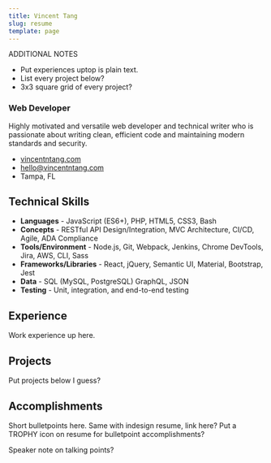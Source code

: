 ```yaml
---
title: Vincent Tang
slug: resume
template: page
---
```


ADDITIONAL NOTES

- Put experiences uptop is plain text.
- List every project below?
- 3x3 square grid of every project?

### Web Developer

Highly motivated and versatile web developer and technical writer who is passionate about writing clean, efficient code and maintaining modern standards and security.

- [vincentntang.com](https://www.vincentntang.com)
- [hello@vincentntang.com](mailto:hello[AT]vinentntang[DOT]com)
- Tampa, FL

## Technical Skills

- **Languages** - JavaScript (ES6+), PHP, HTML5, CSS3, Bash
- **Concepts** - RESTful API Design/Integration, MVC Architecture, CI/CD, Agile, ADA Compliance
- **Tools/Environment** - Node.js, Git, Webpack, Jenkins, Chrome DevTools, Jira, AWS, CLI, Sass
- **Frameworks/Libraries** - React, jQuery, Semantic UI, Material, Bootstrap, Jest
- **Data** - SQL (MySQL, PostgreSQL) GraphQL, JSON
- **Testing** - Unit, integration, and end-to-end testing

## Experience

Work experience up here.

## Projects

Put projects below I guess?

## Accomplishments

Short bulletpoints here. Same with indesign resume, link here?
Put a TROPHY icon on resume for bulletpoint accomplishments?

Speaker note on talking points?

#